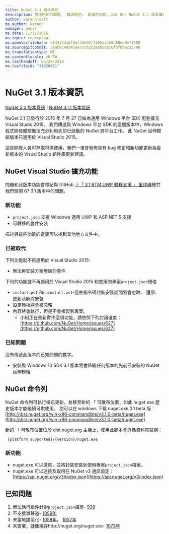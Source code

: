 ```yaml
---
title: NuGet 3.1 版本資訊
description: 包括已知的問題、 錯誤修正、 新增的功能，以及 Dcr NuGet 3.1 版本資訊。
author: karann-msft
ms.author: karann
manager: unnir
ms.date: 11/11/2016
ms.topic: conceptual
ms.openlocfilehash: d14455da6f8af4db92f7105ea1b0e88eb9e71600
ms.sourcegitcommit: 3eab9c4dd41ea7ccd2c28bb5ab16f6fbbec13708
ms.translationtype: MT
ms.contentlocale: zh-TW
ms.lasthandoff: 04/26/2018
ms.locfileid: "31820861"
---
```

# <a name="nuget-31-release-notes"></a>NuGet 3.1 版本資訊

[NuGet 3.0 版本資訊](../release-notes/nuget-3.0.0.md) | [NuGet 3.1.1 版本資訊](../release-notes/nuget-3.1.1.md)

NuGet 3.1 已發行於 2015 年 7 月 27 日做為通用 Windows 平台 SDK 配套擴充 Visual Studio 2015。 我們傳送與 Windows 平台 SDK 的這個版本中，Windows 程式開發體驗無法充分利用先前已啟動的 NuGet 跨平台工作。 此 NuGet 延伸模組版本只適用於 Visual Studio 2015。

這些開發人員可存取可供使用，我們一律會發佈具有 bug 修正和新功能更新為最新版本的 Visual Studio 組件庫更新建議。

## <a name="nuget-visual-studio-extension"></a>NuGet Visual Studio 擴充功能

問題和此版本功能會標記與 GitHub 上[「 3.1 RTM UWP 轉移支援 」 里程碑](https://github.com/NuGet/Home/issues?utf8=%E2%9C%93&q=is%3Aclosed+milestone%3A%223.1+RTM+UWP+transitive+support%22+)總共我們關閉 67 3.1 版本中的問題。

### <a name="new-features"></a>新功能

* `project.json` 支援 Windows 適用 UWP 和 ASP.NET 5 支援
* 可轉移的套件安裝

描述與這些功能的定義可以找到其他地方文件中。

### <a name="deprecated"></a>已被取代

下列功能就不再適用於 Visual Studio 2015:

* 無法再安裝方案層級的套件

下列的功能就不再適用於 Visual Studio 2015 和使用的專案`project.json`規格

* `install.ps1` 和`uninstall.ps1`-這些指令碼封裝安裝期間將會忽略、 還原、 更新及解除安裝
* 設定轉換將會被忽略
* 內容將會執行，但是不會複製到專案。
    * 小組正在重新實作這項功能，請依照下列討論進度： [https://github.com/NuGet/Home/issues/627](https://github.com/NuGet/Home/issues/627)


### <a name="known-issues"></a>已知問題

沒有傳遞此版本的已知問題的數字。

* 安裝與 Windows 10 SDK 3.1 版本將會降級任何版本的先前已安裝的 NuGet 延伸模組

## <a name="nuget-command-line"></a>NuGet 命令列

NuGet 命令列可執行檔已更新，並移至新的 「 可散布位置，如此 nuget.exe 歷史版本才能繼續可供使用。  您可以在 windows 下載 nuget.exe 3.1 beta 版： [http://dist.nuget.org/win-x86-commandline/v3.1.0-beta/nuget.exe](http://dist.nuget.org/win-x86-commandline/v3.1.0-beta/nuget.exe)

新的 「 可散布位置位於 dist.nuget.org 主機上，使用此範本會遵循資料夾結構：

     {platform supported}/{version}/nuget.exe

### <a name="new-features"></a>新功能

* nuget.exe 可以還原，並將封裝安裝到使用專案`project.json`檔案。
* nuget.exe 可以連接及取用在 NuGet v3 通訊協定： [https://api.nuget.org/v3/index.json](https://api.nuget.org/v3/index.json)

## <a name="known-issues"></a>已知問題 ##

1.    無法執行組件針對`project.json`檔案- [928](https://github.com/NuGet/Home/issues/928)
2.    不支援單聲道- [1059年](https://github.com/NuGet/Home/issues/1059)
3.    未當地語系化- [1058年](https://github.com/NuGet/Home/issues/1058)， [1057年](https://github.com/NuGet/Home/issues/1057)
4.    未簽署，就像現存http://nuget.org/nuget.exe- [1073年](https://github.com/NuGet/Home/issues/1073)
